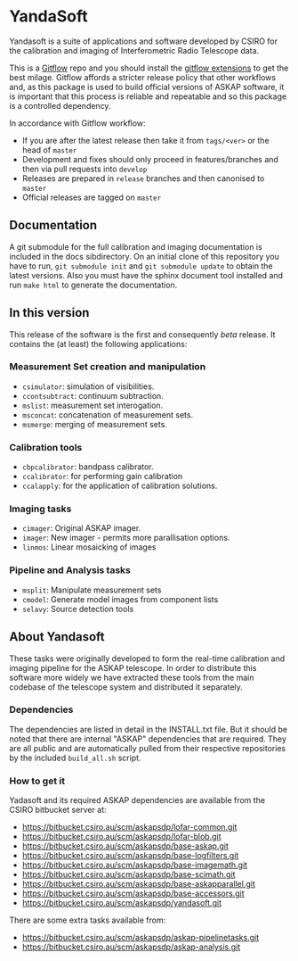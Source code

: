 # YandaSoft

Yandasoft is a suite of applications and software developed by CSIRO for the calibration and imaging of Interferometric Radio Telescope data. 

This is a [Gitflow](https://www.atlassian.com/git/tutorials/comparing-workflows/gitflow-workflow) repo and you should install the [gitflow extensions](https://github.com/petervanderdoes/gitflow-avh/wiki/Installation) to get the best milage. Gitflow affords a stricter release policy that other workflows and, as this package is used to build official versions of ASKAP software, it is important that this process is reliable and repeatable and so this package is a controlled dependency.

In accordance with Gitflow workflow:
* If you are after the latest release then take it from `tags/<ver>` or the head of `master`
* Development and fixes should only proceed in features/branches and then via pull requests into `develop`
* Releases are prepared in `release` branches and then canonised to `master`
* Official releases are tagged on `master`

## Documentation

A git submodule for the full calibration and imaging documentation is included
in the docs sibdirectory. On an initial clone of this repository you have to
run, `git submodule init` and `git submodule update` to obtain the latest
versions. Also you must have the sphinx document tool installed and run `make html` to generate the documentation. 


## In this version

This release of the software is the first and consequently *beta* release. It contains the (at least) the following applications:

### Measurement Set creation and manipulation
* `csimulator`: simulation of visibilities. 
* `ccontsubtract`: continuum subtraction.
* `mslist`: measurement set interogation.
* `msconcat`: concatenation of measurement sets.
* `msmerge`: merging of measurement sets. 

### Calibration tools
* `cbpcalibrator`: bandpass calibrator.
* `ccalibrator`: for performing gain calibration 
* `ccalapply`: for the application of calibration solutions. 

### Imaging tasks
* `cimager`: Original ASKAP imager.
* `imager`: New imager - permits more parallisation options.
* `linmos`: Linear mosaicking of images

### Pipeline and Analysis tasks
* `msplit`: Manipulate measurement sets
* `cmodel`: Generate model images from component lists
* `selavy`: Source detection tools

## About Yandasoft

These tasks were originally developed to form the real-time calibration and imaging pipeline for the ASKAP telescope. In order to distribute this software more widely we have extracted these tools from the main codebase of the telescope system and distributed it separately.

### Dependencies

The dependencies are listed in detail in the INSTALL.txt file. But it should be noted that there are internal "ASKAP" dependencies that are required. They are all public and are automatically pulled from their respective repositories by the included `build_all.sh` script.

### How to get it

Yadasoft and its required ASKAP dependencies are available from the CSIRO bitbucket server at:

* https://bitbucket.csiro.au/scm/askapsdp/lofar-common.git 
* https://bitbucket.csiro.au/scm/askapsdp/lofar-blob.git 
* https://bitbucket.csiro.au/scm/askapsdp/base-askap.git 
* https://bitbucket.csiro.au/scm/askapsdp/base-logfilters.git 
* https://bitbucket.csiro.au/scm/askapsdp/base-imagemath.git 
* https://bitbucket.csiro.au/scm/askapsdp/base-scimath.git 
* https://bitbucket.csiro.au/scm/askapsdp/base-askapparallel.git 
* https://bitbucket.csiro.au/scm/askapsdp/base-accessors.git 
* https://bitbucket.csiro.au/scm/askapsdp/yandasoft.git 

There are some extra tasks available from:
* https://bitbucket.csiro.au/scm/askapsdp/askap-pipelinetasks.git
* https://bitbucket.csiro.au/scm/askapsdp/askap-analysis.git

